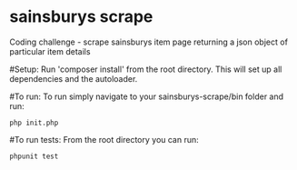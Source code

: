 # sainsburys scrape
Coding challenge - scrape sainsburys item page returning a json object of particular item details

#Setup:
Run 'composer install' from the root directory. This will set up all dependencies and the autoloader.

#To run:
To run simply navigate to your sainsburys-scrape/bin folder and run:

    php init.php

#To run tests:
From the root directory you can run:

    phpunit test
